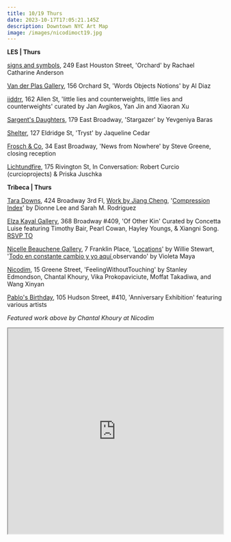 ```yaml
---
title: 10/19 Thurs
date: 2023-10-17T17:05:21.145Z
description: Downtown NYC Art Map
image: /images/nicodimoct19.jpg
---
```

**L﻿ES | Thurs**

[signs and symbols](https://www.signsandsymbols.art/exhibitions/orchard), 249 East Houston Street, 'Orchard' by Rachael Catharine Anderson

[Van der Plas Gallery](https://www.vanderplasgallery.com/), 156 Orchard St, 'Words Objects Notions' by Al Diaz

[iiddrr](https://iidrr.com/Yan-Jin-Xiaoran-Xu), 162 Allen St, 'little lies and counterweights, little lies and counterweights' curated by Jan Avgikos, Yan Jin and Xiaoran Xu

[Sargent's Daughters](https://www.sargentsdaughters.com/yevgeniya-baras-stargazer), 179 East Broadway, 'Stargazer' by Yevgeniya Baras

[S﻿helter](https://www.shelternyc.com/), 127 Eldridge St, 'Tryst' by Jaqueline Cedar

[Frosch & Co](https://froschandco.com/), 34 East Broadway, 'News from Nowhere' by Steve Greene, closing reception

[Lichtundfire](https://www.lichtundfire.com/), 175 Rivington St, In Conversation: Robert Curcio (curcioprojects) & Priska Juschka

**Tribeca | Thurs**

[Tara Downs](https://taradowns.com/), 424 Broadway 3rd Fl, [Work by Jiang Cheng](https://taradowns.com/exhibitions/jiang-cheng-2023), '[Compression Index](https://taradowns.com/exhibitions/dionne-lee-sarah-m-rodriguez)' by Dionne Lee and Sarah M. Rodriguez

[Elza Kayal Gallery](https://elzakayal.com/of-other-kin/), 368 Broadway #409, 'Of Other Kin' Curated by Concetta Luise featuring Timothy Bair, Pearl Cowan, Hayley Youngs, & Xiangni Song. [RSVP TO ](info@elzakayal.com)

[Nicelle Beauchene Gallery](https://nicellebeauchene.com/exhibition-archive/), 7 Franklin Place, '[Locations](https://nicellebeauchene.com/exhibitions/locations/)' by Willie Stewart, '[Todo en constante cambio y yo aquí ](https://nicellebeauchene.com/exhibitions/todo-en-constante-cambio-y-yo-aqui-observando/)observando' by Violeta Maya

[Nicodim](https://www.nicodimgallery.com/), 15 Greene Street, 'FeelingWithoutTouching' by Stanley Edmondson, Chantal Khoury, Vika Prokopaviciute, Moffat Takadiwa, and Wang Xinyan

[Pablo's Birthday](https://pablosbirthday.com/exhibitions/111-pablo-s-21st-birthday-the-anniversary-exhibition/), 105 Hudson Street, #410, 'Anniversary Exhibition' featuring various artists

*F﻿eatured work above by Chantal Khoury at Nicodim*

<iframe src="https://www.google.com/maps/d/u/1/embed?mid=1VainODIZApLuDaqnH9rT00qmvD79jgQ&ehbc=2E312F" width="100%" height="480"></iframe>